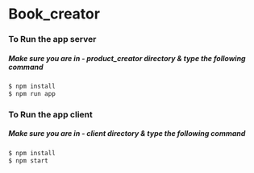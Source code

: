 # Book_creator

### To Run the app server

##### Make sure you are in - product_creator directory & type the following command

```sh
$ npm install
$ npm run app
```

### To Run the app client

##### Make sure you are in - client directory & type the following command
```sh
$ npm install
$ npm start
```
